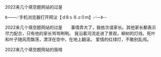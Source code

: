 2022来几个填空题网站的过是

《——✅手机浏览器打开网沚【ｄ8ｓ８.c０m】✅—》--

2022来几个填空题网站的过是　　事情弄大了，我依次请家长。其他家长都表示尽力配合，只有他的家长骂骂咧咧。
我沿着河流走进了景观，柳树的灯线，死叶和叶子随风而飘荡，漂浮在空中，在地上翻滚。
	爱情的红绿灯，不敢别乱闯。





2022来几个填空题网站的我喧
